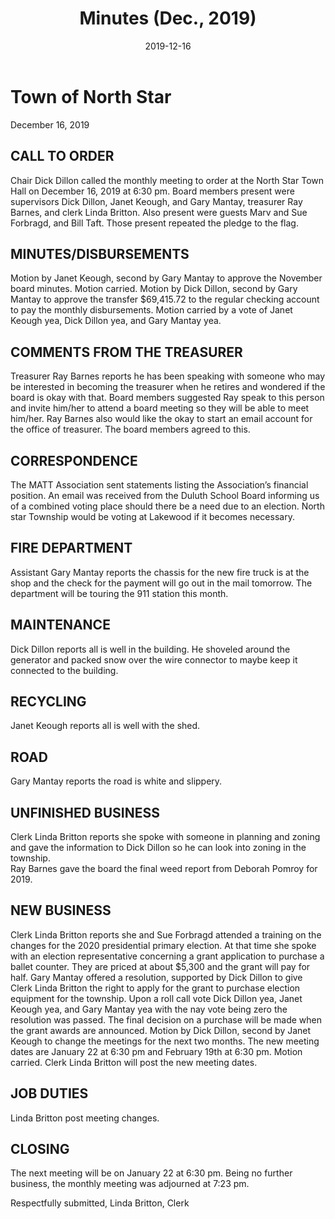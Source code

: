 ﻿---
title: Minutes (Dec., 2019)
date: 2019-12-16
blog_post: true
tags: 
  - FireEMS
  - Road
  - Recycling
sidebar: auto
---

# Town of North Star
December 16, 2019

## CALL TO ORDER
Chair Dick Dillon called the monthly meeting to order at the North Star Town Hall on December 16,  2019 at 6:30 pm.  Board members present were supervisors Dick Dillon, Janet Keough, and Gary Mantay, treasurer Ray Barnes, and clerk Linda Britton.  Also present were guests Marv and Sue Forbragd, and Bill Taft. Those present repeated the pledge to the flag.

## MINUTES/DISBURSEMENTS
Motion by Janet Keough, second by Gary Mantay to approve the November board minutes.  Motion carried.
Motion by Dick Dillon, second by Gary Mantay to approve the transfer $69,415.72 to the regular checking account to pay the monthly disbursements.  Motion carried by a vote of Janet Keough yea, Dick Dillon yea, and Gary Mantay yea.

## COMMENTS FROM THE TREASURER
Treasurer Ray Barnes reports he has been speaking with someone who may be interested in becoming the treasurer when he retires and wondered if the board is okay with that.  Board members suggested Ray speak to this person and invite him/her to attend a board meeting so they will be able to meet him/her.  Ray Barnes also would like the okay to start an email account for the office of treasurer.  The board members agreed to this.

## CORRESPONDENCE
The MATT Association sent statements listing the Association’s financial position.  An email was received from the Duluth School Board informing us of a combined voting place should there be a need due to an election.  North star Township would be voting at Lakewood if it becomes necessary.

## FIRE DEPARTMENT
Assistant Gary Mantay reports the chassis for the new fire truck is at the shop and the check for the payment will go out in the mail tomorrow.   The department will be touring the 911 station this month.

## MAINTENANCE
Dick Dillon reports all is well in the building.  He shoveled around the generator and packed snow over the wire connector to maybe keep it connected to the building.

## RECYCLING
Janet Keough reports all is well with the shed.

## ROAD
Gary Mantay reports the road is white and slippery.  

## UNFINISHED BUSINESS
Clerk Linda Britton reports she spoke with someone in planning and zoning and gave the information to Dick Dillon so he can look into zoning in the township.  
Ray Barnes gave the board the final weed report from Deborah Pomroy for 2019.

## NEW BUSINESS
Clerk Linda Britton reports she and Sue Forbragd attended a training on the changes for the 2020 presidential primary election.  At that time she spoke with an election representative concerning a grant application to purchase a ballet counter.  They are priced at about $5,300 and the grant will pay for half.   Gary Mantay offered a resolution, supported by Dick Dillon  to give Clerk Linda Britton the right to apply for the grant to purchase election equipment for the township.  Upon a roll call vote Dick Dillon yea, Janet Keough yea, and Gary Mantay yea with the nay vote being zero the resolution was passed.  The final decision on a purchase will be made when the grant awards are announced.
Motion by Dick Dillon, second by Janet Keough to change the meetings for the next two months.  The new meeting dates are January 22 at 6:30 pm and February 19th at 6:30 pm.  Motion carried.   Clerk Linda Britton will post the new meeting dates.

## JOB DUTIES
Linda Britton post meeting changes. 

## CLOSING
The next meeting will be on January 22 at 6:30 pm.
Being no further business, the monthly meeting was adjourned at 7:23 pm.

Respectfully submitted,
Linda Britton, Clerk